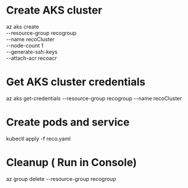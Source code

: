 # Create AKS cluster
az aks create \
    --resource-group recogroup \
    --name recoCluster \
    --node-count 1 \
    --generate-ssh-keys \
    --attach-acr recoacr

# Get AKS cluster credentials
az aks get-credentials --resource-group recogroup --name recoCluster


# Create pods and service 
kubectl apply -f reco.yaml

# Cleanup ( Run in Console)   
az group delete --resource-group recogroup